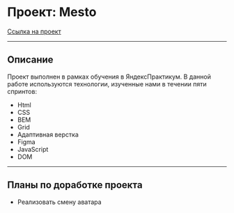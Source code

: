 # Проект: Mesto

[Ссылка на проект](https://dzoric1.github.io/mesto/)

---

## Описание

Проект выполнен в рамках обучения в ЯндексПрактикум. В данной работе используются технологии, изученные нами в течении пяти спринтов:

* Html
* CSS
* BEM
* Grid
* Адаптивная верстка
* Figma
* JavaScript
* DOM

---

## Планы по доработке проекта

* Реализовать смену аватара
